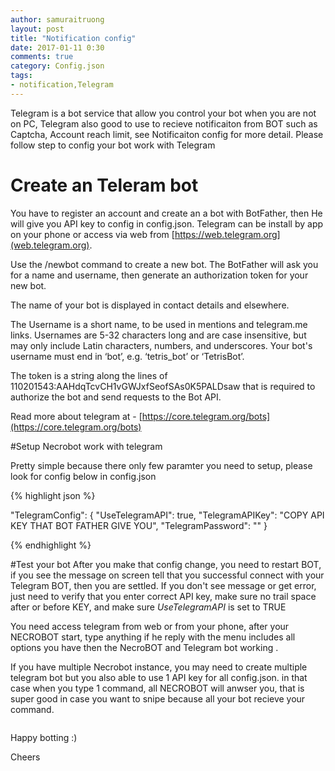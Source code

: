 ```yaml
---
author: samuraitruong
layout: post
title: "Notification config"
date: 2017-01-11 0:30
comments: true
category: Config.json
tags:
- notification,Telegram
---
```


Telegram is a bot service that allow you control your bot when you are not on PC, Telegram also good to use to recieve notificaiton from BOT such as Captcha, Account reach limit, see Notificaiton config for more detail. Please follow step to config your bot work with Telegram

# Create an Teleram bot
You have to register an account and create an a bot with BotFather, then He will give you API key to config in config.json. Telegram can be install by app on your phone or access via web from [https://web.telegram.org](web.telegram.org). 

Use the /newbot command to create a new bot. The BotFather will ask you for a name and username, then generate an authorization token for your new bot.

The name of your bot is displayed in contact details and elsewhere.

The Username is a short name, to be used in mentions and telegram.me links. Usernames are 5-32 characters long and are case insensitive, but may only include Latin characters, numbers, and underscores. Your bot's username must end in ‘bot’, e.g. ‘tetris_bot’ or ‘TetrisBot’.

The token is a string along the lines of 110201543:AAHdqTcvCH1vGWJxfSeofSAs0K5PALDsaw that is required to authorize the bot and send requests to the Bot API.

Read more about telegram at - [https://core.telegram.org/bots](https://core.telegram.org/bots)

#Setup Necrobot work with telegram

Pretty simple because there only few paramter you need to setup, please look for config below in config.json

{% highlight json %}


  "TelegramConfig": {
    "UseTelegramAPI": true,
    "TelegramAPIKey": "COPY API KEY THAT BOT FATHER GIVE YOU",
    "TelegramPassword": ""
  }

  {% endhighlight %}


#Test your bot
After you make that config change, you need to restart BOT, if you see the message on screen tell that you successful connect with your Telegram BOT, then you are settled. If you don't see message or get error, just need to verify that you enter correct API key, make sure no trail space after or before KEY, and make sure *UseTelegramAPI* is set to TRUE

You need access telegram from web or from your phone, after your NECROBOT start, type anything if he reply with the menu includes all options you have then the NecroBOT and Telegram bot working .

If you have multiple Necrobot instance, you may need to create multiple telegram bot  but you also able to use 1 API key for all config.json. in that case when you type 1 command, all NECROBOT will anwser you, that is super good in case you want to snipe because all your bot recieve your command.

``` dif ++NOTE: Snipe command is /Snipe PokemonName,Lat,Long   

```

Happy botting :)


Cheers
 




